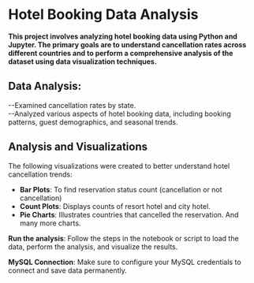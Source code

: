 # Hotel Booking Data Analysis

**This project involves analyzing hotel booking data using Python and Jupyter. The primary goals are to understand cancellation rates across different countries and to perform a comprehensive analysis of the dataset using data visualization techniques.** <br>

## Data Analysis:

--Examined cancellation rates by state.<br>
--Analyzed various aspects of hotel booking data, including booking patterns, guest demographics, and seasonal trends.<br>

## Analysis and Visualizations

The following visualizations were created to better understand hotel cancellation trends:

- **Bar Plots**: To find reservation status count (cancellation or not cancellation)
- **Count Plots**: Displays counts of resort hotel and city hotel. 
- **Pie Charts**: Illustrates countries that cancelled the reservation.
And many more charts.

**Run the analysis**:
Follow the steps in the notebook or script to load the data, perform the analysis, and visualize the results.

**MySQL Connection**:
Make sure to configure your MySQL credentials to connect and save data permanently.
